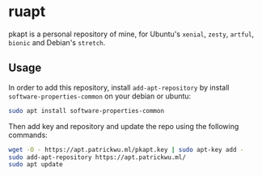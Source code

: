 # ruapt

pkapt is a personal repository of mine, for Ubuntu's `xenial`, `zesty`, `artful`, `bionic` and Debian's `stretch`.

## Usage

In order to add this repository, install `add-apt-repository` by install `software-properties-common` on your debian or ubuntu:

```bash
sudo apt install software-properties-common
```

Then add key and repository and update the repo using the following commands:

```bash
wget -O - https://apt.patrickwu.ml/pkapt.key | sudo apt-key add -
sudo add-apt-repository https://apt.patrickwu.ml/
sudo apt update
```
